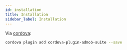 ```yaml
---
id: installation
title: Installation
sidebar_label: Installation
---
```


Via [cordova](https://www.npmjs.com/package/cordova):

```sh
cordova plugin add cordova-plugin-admob-suite --save
```
